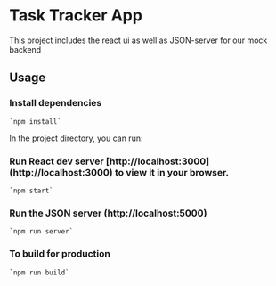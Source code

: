 # Task Tracker App

This project includes the react ui as well as JSON-server for our mock backend

## Usage

### Install dependencies

```
`npm install`
```

In the project directory, you can run:

### Run React dev server [http://localhost:3000] (http://localhost:3000) to view it in your browser.

```
`npm start`
```

### Run the JSON server (http://localhost:5000)

```
`npm run server`
```

### To build for production

```
`npm run build`
```
